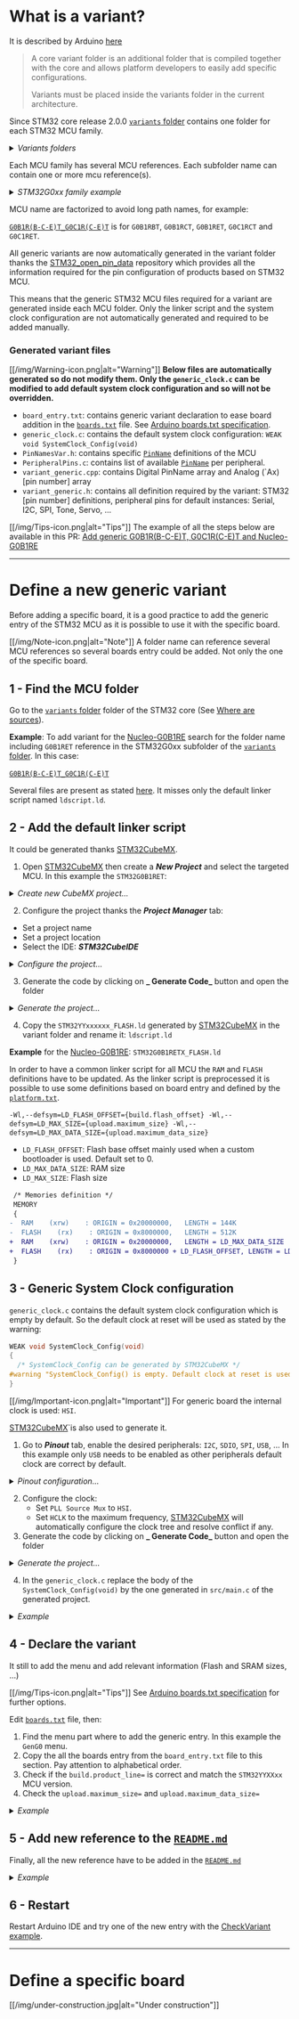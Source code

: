 # What is a variant?

It is described by Arduino [here](https://arduino.github.io/arduino-cli/latest/platform-specification/#core-variants)

> A core variant folder is an additional folder that is compiled together with the core and allows platform developers to easily add specific configurations.
>
> Variants must be placed inside the variants folder in the current architecture.

Since STM32 core release 2.0.0 [`variants` folder] contains one folder for each STM32 MCU family.

<details>
  <summary><i>Variants folders</i></summary>

  [[/img/variants/folders_family.png|alt="variants folders family"]]
</details>

Each MCU family has several MCU references. Each subfolder name can contain one or more mcu reference(s).

<details>
  <summary><i>STM32G0xx family example</i></summary>
  
  [[/img/variants/folders_mcu.png|alt="variants folders mcu"]]
</details>

MCU name are factorized to avoid long path names, for example:

[`G0B1R(B-C-E)T_G0C1R(C-E)T`] is for `G0B1RBT`, `G0B1RCT`, `G0B1RET`, `G0C1RCT` and `G0C1RET`.

All generic variants are now automatically generated in the variant folder thanks the [STM32_open_pin_data] repository which provides all the information required for the pin configuration of products based on STM32 MCU.

This means that the generic STM32 MCU files required for a variant are generated inside each MCU folder. Only the linker script and the system clock configuration are not automatically generated and required to be added manually.

### Generated variant files

[[/img/Warning-icon.png|alt="Warning"]] **Below files are automatically generated so do not modify them. Only the `generic_clock.c` can be modified to add default system clock configuration and so will not be overridden.**

 * `board_entry.txt`: contains generic variant declaration to ease board addition in the [`boards.txt`] file. See [Arduino boards.txt specification].
 * `generic_clock.c`: contains the default system clock configuration: `WEAK void SystemClock_Config(void)`
 * `PinNamesVar.h`: contains specific [`PinName`] definitions of the MCU
 * `PeripheralPins.c`: contains list of available [`PinName`] per peripheral.
 * `variant_generic.cpp`: contains Digital PinName array and Analog (`Ax) [pin number] array
 * `variant_generic.h`: contains all definition required by the variant: STM32 [pin number] definitions, peripheral pins for default instances: Serial, I2C, SPI, Tone, Servo, ...

[[/img/Tips-icon.png|alt="Tips"]] The example of all the steps below are available in this PR: [Add generic G0B1R(B-C-E)T, G0C1R(C-E)T and Nucleo-G0B1RE ](https://github.com/stm32duino/Arduino_Core_STM32/pull/1398)

---
# Define a new generic variant

Before adding a specific board, it is a good practice to add the generic entry of the STM32 MCU as it is possible to use it with the specific board.

[[/img/Note-icon.png|alt="Note"]] A folder name can reference several MCU references so several boards entry could be added. Not only the one of the specific board.

## 1 - Find the MCU folder

Go to the [`variants` folder] folder of the STM32 core (See [Where are sources]).

**Example**: To add variant for the [Nucleo-G0B1RE] search for the folder name including `G0B1RET` reference in the STM32G0xx subfolder of the [`variants` folder]. In this case:

[`G0B1R(B-C-E)T_G0C1R(C-E)T`]

Several files are present as stated [here](https://github.com/stm32duino/wiki/wiki/Add-a-new-variant-%28board%29#Generated-variant-files).
It misses only the default linker script named `ldscript.ld`.

## 2 - Add the default linker script

It could be generated thanks [STM32CubeMX].

1. Open [STM32CubeMX] then create a **_New Project_** and select the targeted MCU. In this example the `STM32G0B1RET`:

<details>
  <summary><i>Create new CubeMX project...</i></summary>

![MX new project](../img/variants/MX_new_project.png)
</details>

2. Configure the project thanks the **_Project Manager_** tab:

 * Set a project name
 * Set a project location
 * Select the IDE: _**STM32CubeIDE**_

<details>
  <summary><i>Configure the project...</i></summary>

![MX project](../img/variants/MX_project_generation.png)
</details>

3. Generate the code by clicking on **_ Generate Code_** button and open the folder

<details>
  <summary><i>Generate the project...</i></summary>

![MX popup](../img/variants/MX_project_generation_popup.png)
</details>

4. Copy the `STM32YYxxxxxx_FLASH.ld` generated by [STM32CubeMX] in the variant folder and rename it: `ldscript.ld`

**Example** for the [Nucleo-G0B1RE]: `STM32G0B1RETX_FLASH.ld`

In order to have a common linker script for all MCU the `RAM` and `FLASH` definitions have to be updated.
As the linker script is preprocessed it is possible to use some definitions based on board entry and defined by the [`platform.txt`].

``` 
-Wl,--defsym=LD_FLASH_OFFSET={build.flash_offset} -Wl,--defsym=LD_MAX_SIZE={upload.maximum_size} -Wl,--defsym=LD_MAX_DATA_SIZE={upload.maximum_data_size}
```

 * `LD_FLASH_OFFSET`: Flash base offset mainly used when a custom bootloader is used. Default set to 0.
 * `LD_MAX_DATA_SIZE`: RAM size 
 * `LD_MAX_SIZE`: Flash size


```patch
 /* Memories definition */
 MEMORY
 {
-  RAM    (xrw)    : ORIGIN = 0x20000000,   LENGTH = 144K
-  FLASH    (rx)    : ORIGIN = 0x8000000,   LENGTH = 512K
+  RAM    (xrw)    : ORIGIN = 0x20000000,   LENGTH = LD_MAX_DATA_SIZE
+  FLASH    (rx)    : ORIGIN = 0x8000000 + LD_FLASH_OFFSET, LENGTH = LD_MAX_SIZE - LD_FLASH_OFFSET
 }
```
## 3 - Generic System Clock configuration

`generic_clock.c` contains the default system clock configuration which is empty by default. So the default clock
at reset will be used as stated by the warning:

```c
WEAK void SystemClock_Config(void)
{
  /* SystemClock_Config can be generated by STM32CubeMX */
#warning "SystemClock_Config() is empty. Default clock at reset is used."
}
```

[[/img/Important-icon.png|alt="Important"]] For generic board the internal clock is used: `HSI`. 

[STM32CubeMX]`is also used to generate it.

1. Go to **_Pinout_** tab, enable the desired peripherals: `I2C`, `SDIO`, `SPI`, `USB`, ...
In this example only `USB` needs to be enabled as other peripherals default clock are correct by default.

<details>
  <summary><i>Pinout configuration...</i></summary>

![MX pinout configuration](../img/variants/MX_pinout_config.png)
</details>

2. Configure the clock:
   * Set `PLL Source Mux` to `HSI`.
   * Set `HCLK` to the maximum frequency, [STM32CubeMX] will automatically configure the clock tree and resolve conflict if any.
3. Generate the code by clicking on **_ Generate Code_** button and open the folder

<details>
  <summary><i>Generate the project...</i></summary>

![MX popup](../img/variants/MX_project_generation_popup.png)
</details>

4. In the `generic_clock.c` replace the body of the `SystemClock_Config(void)` by the one generated in `src/main.c` of the generated project.

<details>
  <summary><i>Example</i></summary>

```patch
 WEAK void SystemClock_Config(void)
 {
-  /* SystemClock_Config can be generated by STM32CubeMX */
-#warning "SystemClock_Config() is empty. Default clock at reset is used."
+  RCC_OscInitTypeDef RCC_OscInitStruct = {};
+  RCC_ClkInitTypeDef RCC_ClkInitStruct = {};
+  RCC_PeriphCLKInitTypeDef PeriphClkInit = {};
+
+  /** Configure the main internal regulator output voltage
+  */
+  HAL_PWREx_ControlVoltageScaling(PWR_REGULATOR_VOLTAGE_SCALE1);
+  /** Initializes the RCC Oscillators according to the specified parameters
+  * in the RCC_OscInitTypeDef structure.
+  */
+  RCC_OscInitStruct.OscillatorType = RCC_OSCILLATORTYPE_HSI | RCC_OSCILLATORTYPE_HSI48;
+  RCC_OscInitStruct.HSIState = RCC_HSI_ON;
+  RCC_OscInitStruct.HSI48State = RCC_HSI48_ON;
+  RCC_OscInitStruct.HSIDiv = RCC_HSI_DIV1;
+  RCC_OscInitStruct.HSICalibrationValue = RCC_HSICALIBRATION_DEFAULT;
+  RCC_OscInitStruct.PLL.PLLState = RCC_PLL_ON;
+  RCC_OscInitStruct.PLL.PLLSource = RCC_PLLSOURCE_HSI;
+  RCC_OscInitStruct.PLL.PLLM = RCC_PLLM_DIV1;
+  RCC_OscInitStruct.PLL.PLLN = 8;
+  RCC_OscInitStruct.PLL.PLLP = RCC_PLLP_DIV2;
+  RCC_OscInitStruct.PLL.PLLQ = RCC_PLLQ_DIV2;
+  RCC_OscInitStruct.PLL.PLLR = RCC_PLLR_DIV2;
+  if (HAL_RCC_OscConfig(&RCC_OscInitStruct) != HAL_OK) {
+    Error_Handler();
+  }
+  /** Initializes the CPU, AHB and APB buses clocks
+  */
+  RCC_ClkInitStruct.ClockType = RCC_CLOCKTYPE_HCLK | RCC_CLOCKTYPE_SYSCLK
+                                | RCC_CLOCKTYPE_PCLK1;
+  RCC_ClkInitStruct.SYSCLKSource = RCC_SYSCLKSOURCE_PLLCLK;
+  RCC_ClkInitStruct.AHBCLKDivider = RCC_SYSCLK_DIV1;
+  RCC_ClkInitStruct.APB1CLKDivider = RCC_HCLK_DIV1;
+
+  if (HAL_RCC_ClockConfig(&RCC_ClkInitStruct, FLASH_LATENCY_2) != HAL_OK) {
+    Error_Handler();
+  }
+  /** Initializes the peripherals clocks
+  */
+  PeriphClkInit.PeriphClockSelection = RCC_PERIPHCLK_USB;
+  PeriphClkInit.UsbClockSelection = RCC_USBCLKSOURCE_HSI48;
+  if (HAL_RCCEx_PeriphCLKConfig(&PeriphClkInit) != HAL_OK) {
+    Error_Handler();
+  }
 }
 ```
</details>

## 4 - Declare the variant
It still to add the menu and add relevant information (Flash and SRAM sizes, ...)

[[/img/Tips-icon.png|alt="Tips"]] See [Arduino boards.txt specification] for further options.

Edit [`boards.txt`] file, then:
1. Find the menu part where to add the generic entry. In this example the `GenG0` menu.
2. Copy the all the boards entry from the `board_entry.txt` file to this section. Pay attention to alphabetical order.
3. Check if the `build.product_line=` is correct and match the `STM32YYXXxx` MCU version.
4. Check the `upload.maximum_size=` and `upload.maximum_data_size=`


<details>
  <summary><i>Example</i></summary>

```patch
 GenG0.menu.pnum.GENERIC_G081RBTX.build.variant=STM32G0xx/G071R(6-8)T_G071RB(I-T)_G081RB(I-T)
 
+# Generic G0B1RBTx
+GenG0.menu.pnum.GENERIC_G0B1RBTX=Generic G0B1RBTx
+GenG0.menu.pnum.GENERIC_G0B1RBTX.upload.maximum_size=131072
+GenG0.menu.pnum.GENERIC_G0B1RBTX.upload.maximum_data_size=147456
+GenG0.menu.pnum.GENERIC_G0B1RBTX.build.board=GENERIC_G0B1RBTX
+GenG0.menu.pnum.GENERIC_G0B1RBTX.build.product_line=STM32G0B1xx
+GenG0.menu.pnum.GENERIC_G0B1RBTX.build.variant=STM32G0xx/G0B1R(B-C-E)T_G0C1R(C-E)T
+
+# Generic G0B1RCTx
+GenG0.menu.pnum.GENERIC_G0B1RCTX=Generic G0B1RCTx
+GenG0.menu.pnum.GENERIC_G0B1RCTX.upload.maximum_size=262144
+GenG0.menu.pnum.GENERIC_G0B1RCTX.upload.maximum_data_size=147456
+GenG0.menu.pnum.GENERIC_G0B1RCTX.build.board=GENERIC_G0B1RCTX
+GenG0.menu.pnum.GENERIC_G0B1RCTX.build.product_line=STM32G0B1xx
+GenG0.menu.pnum.GENERIC_G0B1RCTX.build.variant=STM32G0xx/G0B1R(B-C-E)T_G0C1R(C-E)T
+
+# Generic G0B1RETx
+GenG0.menu.pnum.GENERIC_G0B1RETX=Generic G0B1RETx
+GenG0.menu.pnum.GENERIC_G0B1RETX.upload.maximum_size=524288
+GenG0.menu.pnum.GENERIC_G0B1RETX.upload.maximum_data_size=147456
+GenG0.menu.pnum.GENERIC_G0B1RETX.build.board=GENERIC_G0B1RETX
+GenG0.menu.pnum.GENERIC_G0B1RETX.build.product_line=STM32G0B1xx
+GenG0.menu.pnum.GENERIC_G0B1RETX.build.variant=STM32G0xx/G0B1R(B-C-E)T_G0C1R(C-E)T
+
+# Generic G0C1RCTx
+GenG0.menu.pnum.GENERIC_G0C1RCTX=Generic G0C1RCTx
+GenG0.menu.pnum.GENERIC_G0C1RCTX.upload.maximum_size=262144
+GenG0.menu.pnum.GENERIC_G0C1RCTX.upload.maximum_data_size=147456
+GenG0.menu.pnum.GENERIC_G0C1RCTX.build.board=GENERIC_G0C1RCTX
+GenG0.menu.pnum.GENERIC_G0C1RCTX.build.product_line=STM32G0C1xx
+GenG0.menu.pnum.GENERIC_G0C1RCTX.build.variant=STM32G0xx/G0B1R(B-C-E)T_G0C1R(C-E)T
+
+# Generic G0C1RETx
+GenG0.menu.pnum.GENERIC_G0C1RETX=Generic G0C1RETx
+GenG0.menu.pnum.GENERIC_G0C1RETX.upload.maximum_size=524288
+GenG0.menu.pnum.GENERIC_G0C1RETX.upload.maximum_data_size=147456
+GenG0.menu.pnum.GENERIC_G0C1RETX.build.board=GENERIC_G0C1RETX
+GenG0.menu.pnum.GENERIC_G0C1RETX.build.product_line=STM32G0C1xx
+GenG0.menu.pnum.GENERIC_G0C1RETX.build.variant=STM32G0xx/G0B1R(B-C-E)T_G0C1R(C-E)T
+
 # Upload menu
 ```
</details>

## 5 - Add new reference to the [`README.md`]

Finally, all the new reference have to be added in the [`README.md`]

<details>
  <summary><i>Example</i></summary>

```patch
 | :green_heart: | STM32G081RB | Generic Board | *2.0.0* |  |
+| :yellow_heart: | STM32G0B1RB<br>STM32G0B1RC<br>STM32G0B1RE | Generic Board | **2.1.0** |  |
+| :yellow_heart: | STM32G0C1RB<br>STM32G0C1RE | Generic Board | **2.1.0** |  |
 
 ### Generic STM32G4 boards
 ```
</details>

## 6 - Restart
Restart Arduino IDE and try one of the new entry with the [CheckVariant example].

---
# Define a specific board

[[/img/under-construction.jpg|alt="Under construction"]]



[`boards.txt`]: https://github.com/stm32duino/Arduino_Core_STM32/blob/master/boards.txt
[`G0B1R(B-C-E)T_G0C1R(C-E)T`]: https://github.com/stm32duino/Arduino_Core_STM32/tree/master/variants/STM32G0xx/G0B1R(B-C-E)T_G0C1R(C-E)T
[`PinName`]: tbd
[`platform.txt`]: https://github.com/stm32duino/Arduino_Core_STM32/blob/master/platform.txt
[`variants` folder]: https://github.com/stm32duino/Arduino_Core_STM32/tree/master/variants
[Arduino boards.txt specification]: https://arduino.github.io/arduino-cli/latest/platform-specification/#boardstxt
[CheckVariant example]: https://github.com/stm32duino/STM32Examples/tree/master/examples/NonReg/CheckVariant
[Nucleo-G0B1RE]: https://www.st.com/en/evaluation-tools/nucleo-g0b1re.html
[`README.md`]: https://github.com/stm32duino/Arduino_Core_STM32/blob/master/README.md
[STM32_open_pin_data]: https://github.com/STMicroelectronics/STM32_open_pin_data
[STM32CubeMX]: http://www.st.com/en/development-tools/stm32cubemx.html
[Where are sources]: https://github.com/stm32duino/wiki/wiki/Where-are-sources#stm32-core-sources-files-location